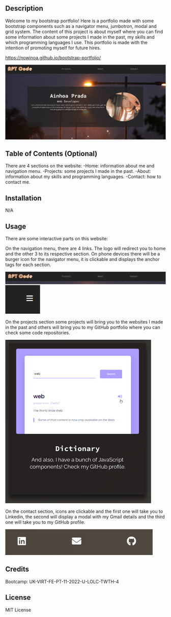 # <Your-Project-Title>

## Description

Welcome to my bootstrap portfolio! Here is a portfolio made with some bootstrap components such as a navigator menu, jumbotron, modal and grid system. 
The content of this project is about myself where you can find some information about some projects I made in the past, my skills and which programming languages I use.
This portfolio is made with the intention of promoting myself for future hires.

https://nowinoa.github.io/bootstrap-portfolio/

<img src="./images/apt-portfolio.png" alt="Alt text" title="APT portfolio">
    
 

## Table of Contents (Optional)
There are 4 sections on the website:
    -Home: information about me and navigation menu.
    -Projects: some projects I made in the past.
    -About: information about my skills and programming languages.
    -Contact: how to contact me.

## Installation

N/A

## Usage

There are some interactive parts on this website:

On the navigation menu, there are 4 links. The logo will redirect you to home and the other 3 to its respective section.
On phone devices there will be a burger icon for the navigator menu, it is clickable and displays the anchor tags for each section.

<img src="./images/navbar.png" alt="Alt text" title="navbar">

<img src="./images/burger-navbar.png" alt="Alt text" title="burger-navbar">

    

On the projects section some projects will bring you to the websites I made in the past and others will bring you to my GitHub portfolio where you can check some code repositories.

<img src="./images/project-card.png" alt="Alt text" title="project card">
 

On the contact section, icons are clickable and the first one will take you to Linkedin, the second will display a modal with my Gmail details and the third one will take you to my GitHub profile.


<img src="./images/contact-icons.png" alt="Alt text" title="contact icons">
    
## Credits

Bootcamp: UK-VIRT-FE-PT-11-2022-U-LOLC-TWTH-4

## License
MIT License


